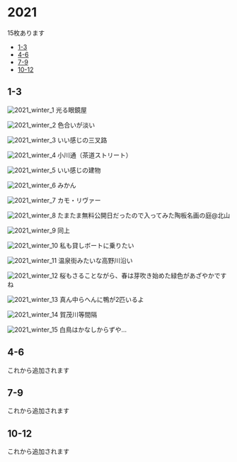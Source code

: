 # 2021

15枚あります

- [1-3](#1-3)
- [4-6](#4-6)
- [7-9](#7-9)
- [10-12](#10-12)

## 1-3

![2021_winter_1](../pics/2021/winter_1.jpg)
光る眼鏡屋

![2021_winter_2](../pics/2021/winter_2.jpg)
色合いが淡い

![2021_winter_3](../pics/2021/winter_3.jpg)
いい感じの三叉路

![2021_winter_4](../pics/2021/winter_4.jpg)
小川通（茶道ストリート）

![2021_winter_5](../pics/2021/winter_5.jpg)
いい感じの建物

![2021_winter_6](../pics/2021/winter_6.jpg)
みかん

![2021_winter_7](../pics/2021/winter_7.jpg)
カモ・リヴァー

![2021_winter_8](../pics/2021/winter_8.jpg)
たまたま無料公開日だったので入ってみた陶板名画の庭@北山

![2021_winter_9](../pics/2021/winter_9.jpg)
同上

![2021_winter_10](../pics/2021/winter_10.jpg)
私も貸しボートに乗りたい

![2021_winter_11](../pics/2021/winter_11.jpg)
温泉街みたいな高野川沿い

![2021_winter_12](../pics/2021/winter_12.jpg)
桜もさることながら、春は芽吹き始めた緑色があざやかですね

![2021_winter_13](../pics/2021/winter_13.jpg)
真ん中らへんに鴨が2匹いるよ

![2021_winter_14](../pics/2021/winter_14.jpg)
賀茂川等間隔

![2021_winter_15](../pics/2021/winter_15.jpg)
白鳥はかなしからずや...

## 4-6

これから追加されます

## 7-9

これから追加されます

## 10-12

これから追加されます
